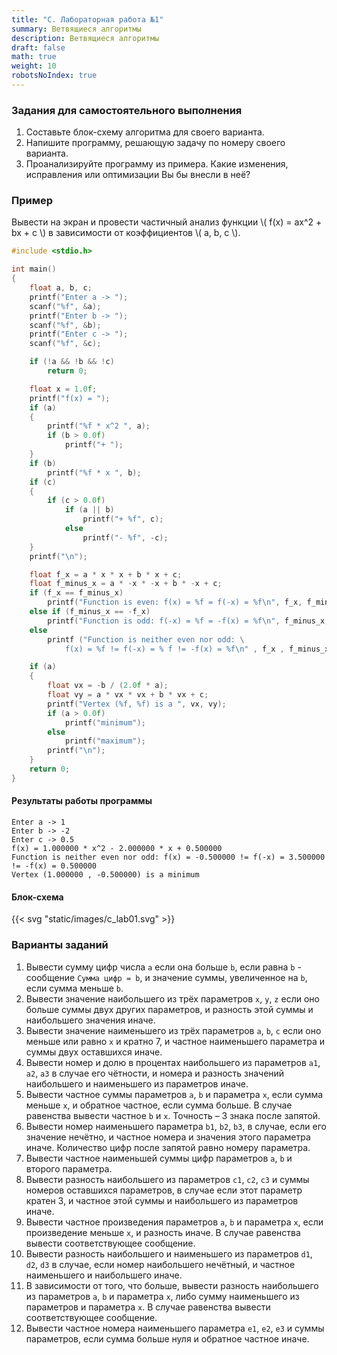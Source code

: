 ```yaml
---
title: "C. Лабораторная работа №1"
summary: Ветвящиеся алгоритмы
description: Ветвящиеся алгоритмы
draft: false
math: true
weight: 10
robotsNoIndex: true
---
```


### Задания для самостоятельного выполнения

1. Составьте блок-схему алгоритма для своего варианта.
2. Напишите программу, решающую задачу по номеру своего варианта.
3. Проанализируйте программу из примера. Какие изменения, исправления или оптимизации Вы бы внесли в неё?

### Пример

Вывести на экран и провести частичный анализ функции \\( f(x) = ax^2 + bx + c \\) в зависимости от коэффициентов \\( a, b, c \\).

```c
#include <stdio.h>

int main()
{
    float a, b, c;
    printf("Enter a -> ");
    scanf("%f", &a);
    printf("Enter b -> ");
    scanf("%f", &b);
    printf("Enter c -> ");
    scanf("%f", &c);

    if (!a && !b && !c)
        return 0;

    float x = 1.0f;
    printf("f(x) = ");
    if (a)
    {
        printf("%f * x^2 ", a);
        if (b > 0.0f)
            printf("+ ");
    }
    if (b)
        printf("%f * x ", b);
    if (c)
    {
        if (c > 0.0f)
            if (a || b)
                printf("+ %f", c);
            else
                printf("- %f", -c);
    }
    printf("\n");

    float f_x = a * x * x + b * x + c;
    float f_minus_x = a * -x * -x + b * -x + c;
    if (f_x == f_minus_x)
        printf("Function is even: f(x) = %f = f(-x) = %f\n", f_x, f_minus_x);
    else if (f_minus_x == -f_x)
        printf("Function is odd: f(-x) = %f = -f(x) = %f\n", f_minus_x, -f_x);
    else
        printf ("Function is neither even nor odd: \
            f(x) = %f != f(-x) = % f != -f(x) = %f\n" , f_x , f_minus_x , -f_x);

    if (a)
    {
        float vx = -b / (2.0f * a);
        float vy = a * vx * vx + b * vx + c;
        printf("Vertex (%f, %f) is a ", vx, vy);
        if (a > 0.0f)
            printf("minimum");
        else
            printf("maximum");
        printf("\n");
    }
    return 0;
}
```

#### Результаты работы программы
```text
Enter a -> 1
Enter b -> -2
Enter c -> 0.5
f(x) = 1.000000 * x^2 - 2.000000 * x + 0.500000
Function is neither even nor odd: f(x) = -0.500000 != f(-x) = 3.500000 != -f(x) = 0.500000
Vertex (1.000000 , -0.500000) is a minimum
```

#### Блок-схема

{{< svg "static/images/c_lab01.svg" >}}


### Варианты заданий

1. Вывести сумму цифр числа `a` если она больше `b`, если равна `b` - сообщение `Сумма цифр = b`, и значение суммы, увеличенное на `b`, если сумма меньше `b`.
2. Вывести значение наибольшего из трёх параметров `x`, `y`, `z` если оно больше суммы двух других параметров, и разность этой суммы и наибольшего значения иначе.
3. Вывести значение наименьшего из трёх параметров `a`, `b`, `c` если оно меньше или равно `x` и кратно 7, и частное наименьшего параметра и суммы двух оставшихся иначе.
4. Вывести номер и долю в процентах наибольшего из параметров `a1`, `a2`, `a3` в случае его чётности, и номера и разность значений наибольшего и наименьшего из параметров иначе.
5. Вывести частное суммы параметров `a`, `b` и параметра `x`, если сумма меньше `x`, и обратное частное, если сумма больше. В случае равенства вывести частное `b` и `x`. Точность – 3 знака после запятой.
6. Вывести номер наименьшего параметра `b1`, `b2`, `b3`, в случае, если его значение нечётно, и частное номера и значения этого параметра иначе. Количество цифр после запятой равно номеру параметра.
7. Вывести частное наименьшей суммы цифр параметров `a`, `b` и второго параметра.
8. Вывести разность наибольшего из параметров `c1`, `c2`, `c3` и суммы номеров оставшихся параметров, в случае если этот параметр кратен 3, и частное этой суммы и наибольшего из параметров иначе.
9. Вывести частное произведения параметров `a`, `b` и параметра `x`, если произведение меньше `x`, и разность иначе. В случае равенства вывести соответствующее сообщение.
10. Вывести разность наибольшего и наименьшего из параметров `d1`, `d2`, `d3` в случае, если номер наибольшего нечётный, и частное наименьшего и наибольшего иначе.
11. В зависимости от того, что больше, вывести разность наибольшего из параметров `a`, `b` и параметра `x`, либо сумму наименьшего из параметров и параметра `x`. В случае равенства вывести соответствующее сообщение.
12. Вывести частное номера наименьшего параметра `e1`, `e2`, `e3` и суммы параметров, если сумма больше нуля и обратное частное иначе.
